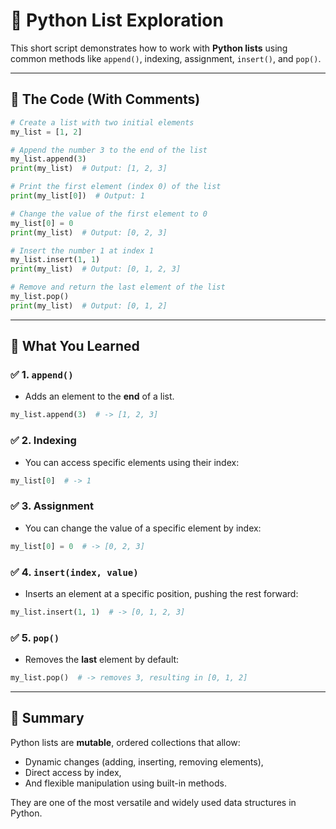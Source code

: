 # 🧪 Python List Exploration

This short script demonstrates how to work with **Python lists** using common methods like `append()`, indexing, assignment, `insert()`, and `pop()`.

---

## 📜 The Code (With Comments)

```python
# Create a list with two initial elements
my_list = [1, 2]

# Append the number 3 to the end of the list
my_list.append(3)
print(my_list)  # Output: [1, 2, 3]

# Print the first element (index 0) of the list
print(my_list[0])  # Output: 1

# Change the value of the first element to 0
my_list[0] = 0
print(my_list)  # Output: [0, 2, 3]

# Insert the number 1 at index 1
my_list.insert(1, 1)
print(my_list)  # Output: [0, 1, 2, 3]

# Remove and return the last element of the list
my_list.pop()
print(my_list)  # Output: [0, 1, 2]
````

---

## 🧠 What You Learned

### ✅ 1. `append()`

* Adds an element to the **end** of a list.

```python
my_list.append(3)  # -> [1, 2, 3]
```

### ✅ 2. Indexing

* You can access specific elements using their index:

```python
my_list[0]  # -> 1
```

### ✅ 3. Assignment

* You can change the value of a specific element by index:

```python
my_list[0] = 0  # -> [0, 2, 3]
```

### ✅ 4. `insert(index, value)`

* Inserts an element at a specific position, pushing the rest forward:

```python
my_list.insert(1, 1)  # -> [0, 1, 2, 3]
```

### ✅ 5. `pop()`

* Removes the **last** element by default:

```python
my_list.pop()  # -> removes 3, resulting in [0, 1, 2]
```

---

## 📌 Summary

Python lists are **mutable**, ordered collections that allow:

* Dynamic changes (adding, inserting, removing elements),
* Direct access by index,
* And flexible manipulation using built-in methods.

They are one of the most versatile and widely used data structures in Python.


